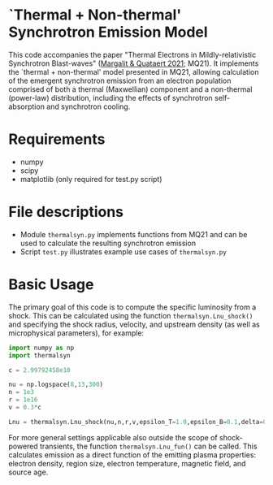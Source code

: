 # `Thermal + Non-thermal' Synchrotron Emission Model
This code accompanies the paper "Thermal Electrons in Mildly-relativistic Synchrotron Blast-waves" ([Margalit &amp; Quataert 2021](https://ui.adsabs.harvard.edu/abs/2021arXiv211100012M/abstract); MQ21). It implements the `thermal + non-thermal' model presented in MQ21, allowing calculation of the emergent synchrotron emission from an electron population comprised of both a thermal (Maxwellian) component and a non-thermal (power-law) distribution, including the effects of synchrotron self-absorption and synchrotron cooling.

# Requirements
- numpy
- scipy
- matplotlib (only required for test.py script)

# File descriptions
- Module `thermalsyn.py` implements functions from MQ21 and can be used to calculate the resulting synchrotron emission
- Script `test.py` illustrates example use cases of `thermalsyn.py`

# Basic Usage
The primary goal of this code is to compute the specific luminosity from a shock. This can be calculated using the function `thermalsyn.Lnu_shock()` and specifying the shock radius, velocity, and upstream density (as well as microphysical parameters), for example:
```python
import numpy as np
import thermalsyn

c = 2.99792458e10

nu = np.logspace(8,13,300)
n = 1e3
r = 1e16
v = 0.3*c

Lnu = thermalsyn.Lnu_shock(nu,n,r,v,epsilon_T=1.0,epsilon_B=0.1,delta=0.01,p=3.0)
```
For more general settings applicable also outside the scope of shock-powered transients, the function `thermalsyn.Lnu_fun()` can be called. This calculates emission as a direct function of the emitting plasma properties: electron density, region size, electron temperature, magnetic field, and source age.
